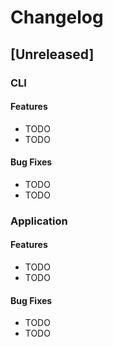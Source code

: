 # Changelog

## [Unreleased]

### CLI

#### Features

* TODO
* TODO

#### Bug Fixes

* TODO
* TODO

### Application

#### Features

* TODO
* TODO

#### Bug Fixes

* TODO
* TODO